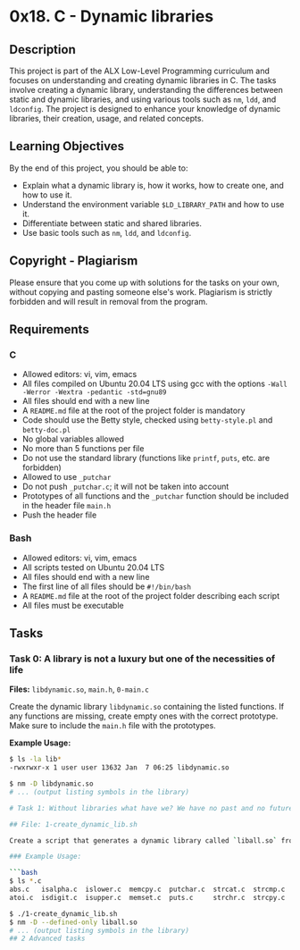 # 0x18. C - Dynamic libraries

## Description
This project is part of the ALX Low-Level Programming curriculum and focuses on understanding and creating dynamic libraries in C. The tasks involve creating a dynamic library, understanding the differences between static and dynamic libraries, and using various tools such as `nm`, `ldd`, and `ldconfig`. The project is designed to enhance your knowledge of dynamic libraries, their creation, usage, and related concepts.

## Learning Objectives
By the end of this project, you should be able to:
- Explain what a dynamic library is, how it works, how to create one, and how to use it.
- Understand the environment variable `$LD_LIBRARY_PATH` and how to use it.
- Differentiate between static and shared libraries.
- Use basic tools such as `nm`, `ldd`, and `ldconfig`.

## Copyright - Plagiarism
Please ensure that you come up with solutions for the tasks on your own, without copying and pasting someone else's work. Plagiarism is strictly forbidden and will result in removal from the program.

## Requirements
### C
- Allowed editors: vi, vim, emacs
- All files compiled on Ubuntu 20.04 LTS using gcc with the options `-Wall -Werror -Wextra -pedantic -std=gnu89`
- All files should end with a new line
- A `README.md` file at the root of the project folder is mandatory
- Code should use the Betty style, checked using `betty-style.pl` and `betty-doc.pl`
- No global variables allowed
- No more than 5 functions per file
- Do not use the standard library (functions like `printf`, `puts`, etc. are forbidden)
- Allowed to use `_putchar`
- Do not push `_putchar.c`; it will not be taken into account
- Prototypes of all functions and the `_putchar` function should be included in the header file `main.h`
- Push the header file

### Bash
- Allowed editors: vi, vim, emacs
- All scripts tested on Ubuntu 20.04 LTS
- All files should end with a new line
- The first line of all files should be `#!/bin/bash`
- A `README.md` file at the root of the project folder describing each script
- All files must be executable

## Tasks

### Task 0: A library is not a luxury but one of the necessities of life
**Files:** `libdynamic.so`, `main.h`, `0-main.c`

Create the dynamic library `libdynamic.so` containing the listed functions. If any functions are missing, create empty ones with the correct prototype. Make sure to include the `main.h` file with the prototypes.

**Example Usage:**
```bash
$ ls -la lib*
-rwxrwxr-x 1 user user 13632 Jan  7 06:25 libdynamic.so

$ nm -D libdynamic.so
# ... (output listing symbols in the library)

# Task 1: Without libraries what have we? We have no past and no future

## File: 1-create_dynamic_lib.sh

Create a script that generates a dynamic library called `liball.so` from all the `.c` files in the current directory.

### Example Usage:

```bash
$ ls *.c
abs.c   isalpha.c  islower.c  memcpy.c  putchar.c  strcat.c  strcmp.c  strlen.c   strncpy.c  strspn.c
atoi.c  isdigit.c  isupper.c  memset.c  puts.c     strchr.c  strcpy.c  strncat.c  strpbrk.c  strstr.c

$ ./1-create_dynamic_lib.sh
$ nm -D --defined-only liball.so
# ... (output listing symbols in the library)
## 2 Advanced tasks
